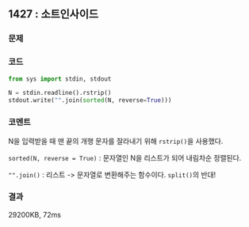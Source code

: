## 1427 : 소트인사이드
### 문제
### 코드
```python
from sys import stdin, stdout

N = stdin.readline().rstrip()
stdout.write("".join(sorted(N, reverse=True)))
```
### 코멘트
N을 입력받을 때 맨 끝의 개행 문자를 잘라내기 위해 `rstrip()`을 사용했다.

`sorted(N, reverse = True)` : 문자열인 N을 리스트가 되어 내림차순 정렬된다.

`"".join()` : 리스트 -> 문자열로 변환해주는 함수이다. `split()`의 반대!

### 결과
29200KB, 72ms
